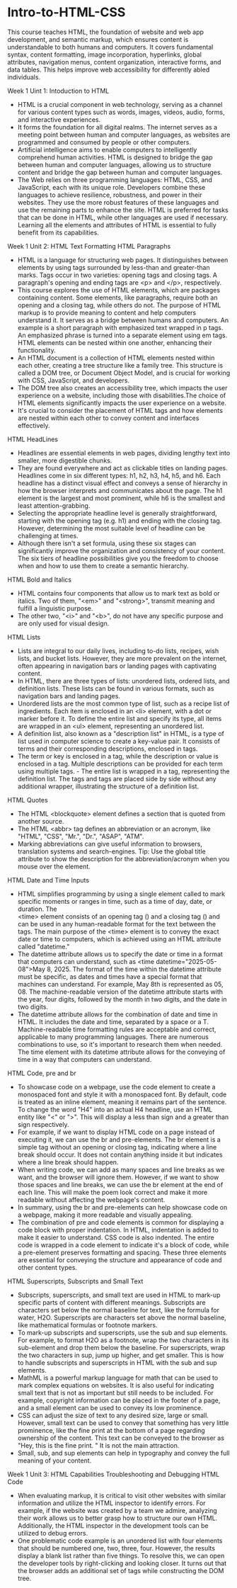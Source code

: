 # Intro-to-HTML-CSS
This course teaches HTML, the foundation of website and web app development, and semantic markup, which ensures content is understandable to both humans and computers. It covers fundamental syntax, content formatting, image incorporation, hyperlinks, global attributes, navigation menus, content organization, interactive forms, and data tables. This helps improve web accessibility for differently abled individuals.

Week 1 Uint 1: Intoduction to HTML
- HTML is a crucial component in web technology, serving as a channel for various content types such as words, images, videos, audio, forms, and interactive 
  experiences.
- It forms the foundation for all digital realms. The internet serves as a meeting point between human and computer languages, as websites are programmed and consumed 
  by people or other computers. 
- Artificial intelligence aims to enable computers to intelligently comprehend human activities. HTML is designed to bridge the gap between human and computer 
  languages, allowing us to structure content and bridge the gap between human and computer languages.
- The Web relies on three programming languages: HTML, CSS, and JavaScript, each with its unique role. Developers combine these languages to achieve resilience, 
  robustness, and power in their websites. They use the more robust features of these languages and use the remaining parts to enhance the site. HTML is preferred for 
  tasks that can be done in HTML, while other languages are used if necessary. Learning all the elements and attributes of HTML is essential to fully benefit from its 
  capabilities.

Week 1 Unit 2: HTML Text Formatting
HTML Paragraphs 
- HTML is a language for structuring web pages. It distinguishes between elements by using tags surrounded by less-than and greater-than marks. Tags occur in two 
  varieties: opening tags and closing tags. A paragraph's opening and ending tags are \<p> and \</p>, respectively.
- This course explores the use of HTML elements, which are packages containing content. Some elements, like paragraphs, require both an opening and a closing tag, 
  while others do not. The purpose of HTML markup is to provide meaning to content and help computers understand it. It serves as a bridge between humans and 
  computers. An example is a short paragraph with emphasized text wrapped in p tags. An emphasized phrase is turned into a separate element using em tags. HTML 
  elements can be nested within one another, enhancing their functionality.
- An HTML document is a collection of HTML elements nested within each other, creating a tree structure like a family tree. This structure is called a DOM tree, or 
  Document Object Model, and is crucial for working with CSS, JavaScript, and developers. 
- The DOM tree also creates an accessibility tree, which impacts the user experience on a website, including those with disabilities.The choice of HTML elements 
  significantly impacts the user experience on a website.
- It's crucial to consider the placement of HTML tags and how elements are nested within each other to convey content and interfaces effectively.

HTML HeadLines
- Headlines are essential elements in web pages, dividing lengthy text into smaller, more digestible chunks.
- They are found everywhere and act as clickable titles on landing pages. Headlines come in six different types: h1, h2, h3, h4, h5, and h6. Each headline has a 
  distinct visual effect and conveys a sense of hierarchy in how the browser interprets and communicates about the page. The h1 element is the largest and most 
  prominent, while h6 is the smallest and least attention-grabbing.
- Selecting the appropriate headline level is generally straightforward, starting with the opening tag (e.g. h1) and ending with the closing tag. However, determining 
  the most suitable level of headline can be challenging at times.
- Although there isn't a set formula, using these six stages can significantly improve the organization and consistency of your content. The six tiers of headline 
  possibilities give you the freedom to choose when and how to use them to create a semantic hierarchy.
  
HTML Bold and Italics
- HTML contains four components that allow us to mark text as bold or italics. Two of them, "\<em>" and "\<strong>", transmit meaning and fulfill a linguistic purpose.
- The other two, "\<i>" and "\<b>", do not have any specific purpose and are only used for visual design.

HTML Lists
- Lists are integral to our daily lives, including to-do lists, recipes, wish lists, and bucket lists. However, they are more prevalent on the internet, often 
  appearing in navigation bars or landing pages with captivating content.
- In HTML, there are three types of lists: unordered lists, ordered lists, and definition lists. These lists can be found in various formats, such as navigation bars 
  and landing pages.
- Unordered lists are the most common type of list, such as a recipe list of ingredients. Each item is enclosed in an \<li> element, with a dot or marker before it. To 
  define the entire list and specify its type, all items are wrapped in an \<ul> element, representing an unordered list.
- A definition list, also known as a "description list" in HTML, is a type of list used in computer science to create a key-value pair. It consists of terms and their 
  corresponding descriptions, enclosed in tags. 
- The term or key is enclosed in a tag, while the description or value is enclosed in a tag. Multiple descriptions can be provided for each term using multiple tags. - The entire list is wrapped in a tag, representing the definition list. The tags and tags are placed side by side without any additional wrapper, illustrating the 
  structure of a definition list.
  
HTML Quotes
- The HTML \<blockquote> element defines a section that is quoted from another source.
- The HTML \<abbr> tag defines an abbreviation or an acronym, like "HTML", "CSS", "Mr.", "Dr.", "ASAP", "ATM".
- Marking abbreviations can give useful information to browsers, translation systems and search-engines.
Tip: Use the global title attribute to show the description for the abbreviation/acronym when you mouse over the element.

HTML Date and Time Inputs
- HTML simplifies programming by using a single element called <time> to mark specific moments or ranges in time, such as a time of day, date, or duration. The  
  \<time> element consists of an opening tag \(<time>) and a closing tag \(</time>) and can be used in any human-readable format for the text between the tags. The 
  main purpose of the \<time> element is to convey the exact date or time to computers, which is achieved using an HTML attribute called "datetime."
- The datetime attribute allows us to specify the date or time in a format that computers can understand, such as \<time datetime="2025-05-08">May 8, 2025</time>. The 
  format of the time within the datetime attribute must be specific, as dates and times have a special format that machines can understand. For example, May 8th is 
  represented as 05, 08. The machine-readable version of the datetime attribute starts with the year, four digits, followed by the month in two digits, and the date 
  in two digits.
- The datetime attribute allows for the combination of date and time in HTML. It includes the date and time, separated by a space or a T. Machine-readable time 
  formatting rules are acceptable and correct, applicable to many programming languages. There are numerous combinations to use, so it's important to research them 
  when needed. The time element with its datetime attribute allows for the conveying of time in a way that computers can understand.

HTML Code, pre and br
- To showcase code on a webpage, use the code element to create a monospaced font and style it with a monospaced font. By default, code is treated as an inline 
  element, meaning it remains part of the sentence. To change the word "H4" into an actual H4 headline, use an HTML entity like "&lt;" or "&gt;". This will display a 
  less than sign and a greater than sign respectively.
- For example, if we want to display HTML code on a page instead of executing it, we can use the br and pre-elements. The br element is a simple tag without an 
  opening or closing tag, indicating where a line break should occur. It does not contain anything inside it but indicates where a line break should happen.
- When writing code, we can add as many spaces and line breaks as we want, and the browser will ignore them. However, if we want to show those spaces and line 
  breaks, we can use the br element at the end of each line. This will make the poem look correct and make it more readable without affecting the webpage's content.
- In summary, using the br and pre-elements can help showcase code on a webpage, making it more readable and visually appealing.
- The combination of pre and code elements is common for displaying a code block with proper indentation. In HTML, indentation is added to make it easier to 
  understand. CSS code is also indented. The entire code is wrapped in a code element to indicate it's a block of code, while a pre-element preserves formatting and 
  spacing. These three elements are essential for conveying the structure and appearance of code and other content types.


HTML Superscripts, Subscripts and Small Text
- Subscripts, superscripts, and small text are used in HTML to mark-up specific parts of content with different meanings. Subscripts are characters set below the 
  normal baseline for text, like the formula for water, H2O. Superscripts are characters set above the normal baseline, like mathematical formulas or footnote 
  markers.
- To mark-up subscripts and superscripts, use the sub and sup elements. For example, to format H2O as a footnote, wrap the two characters in its sub-element and drop 
  them below the baseline. For superscripts, wrap the two characters in sup, jump up higher, and get smaller. This is how to handle subscripts and superscripts in 
  HTML with the sub and sup elements.
- MathML is a powerful markup language for math that can be used to mark complex equations on websites. It is also useful for indicating small text that is not as 
  important but still needs to be included. For example, copyright information can be placed in the footer of a page, and a small element can be used to convey its 
  low prominence.
- CSS can adjust the size of text to any desired size, large or small. However, small text can be used to convey that something has very little prominence, like the 
  fine print at the bottom of a page regarding ownership of the content. This text can be conveyed to the browser as "Hey, this is the fine print. " It is not the 
  main attraction. 
- Small, sub, and sup elements can help in typography and convey the full meaning of your content.

Week 1 Unit 3: HTML Capabilities
Troubleshooting and Debugging HTML Code
- When evaluating markup, it is critical to visit other websites with similar information and utilize the HTML inspector to identify errors. For example, if the 
  website was created by a team we admire, analyzing their work allows us to better grasp how to structure our own HTML. Additionally, the HTML inspector in the 
  development tools can be utilized to debug errors.
- One problematic code example is an unordered list with four elements that should be numbered one, two, three, four. However, the results display a blank list rather 
  than five things. To resolve this, we can open the developer tools by right-clicking and looking closer. It turns out that the browser adds an additional set of 
  tags while constructing the DOM tree.
  

